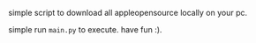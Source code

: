 simple script to download all appleopensource locally on your pc.

simple run `main.py` to execute. have fun :).


